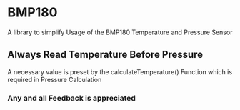 # BMP180
A library to simplify Usage of the BMP180 Temperature and Pressure Sensor


## Always Read Temperature Before Pressure
A necessary value is preset by the calculateTemperature() Function which is required in Pressure Calculation


### Any and all Feedback is appreciated
